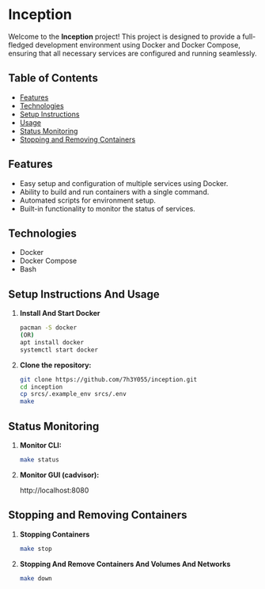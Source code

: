 # Inception

Welcome to the **Inception** project! This project is designed to provide a full-fledged development environment using Docker and Docker Compose, ensuring that all necessary services are configured and running seamlessly.

## Table of Contents

- [Features](#features)
- [Technologies](#technologies)
- [Setup Instructions](#setup-instructions)
- [Usage](#usage)
- [Status Monitoring](#status-monitoring)
- [Stopping and Removing Containers](#stopping-and-removing-containers)

## Features

- Easy setup and configuration of multiple services using Docker.
- Ability to build and run containers with a single command.
- Automated scripts for environment setup.
- Built-in functionality to monitor the status of services.

## Technologies

- Docker
- Docker Compose
- Bash

## Setup Instructions And Usage

1. **Install And Start Docker**

   ```bash
   pacman -S docker
   (OR)
   apt install docker
   systemctl start docker
   ```

2. **Clone the repository:**

   ```bash
   git clone https://github.com/7h3Y055/inception.git
   cd inception
   cp srcs/.example_env srcs/.env
   make
   ```
## Status Monitoring

1. **Monitor CLI:**

   ```bash
   make status
   ```

2. **Monitor GUI (cadvisor):**

   http://localhost:8080

## Stopping and Removing Containers

1. **Stopping Containers**

   ```bash
   make stop
   ```

2. **Stopping And Remove Containers And Volumes And Networks**

   ```bash
   make down
   ```

